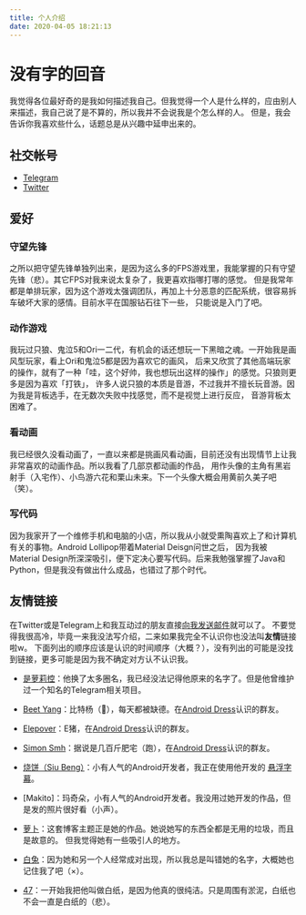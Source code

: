 ```yaml
---
title: 个人介绍
date: 2020-04-05 18:21:13
---
```


# 没有字的回音
我觉得各位最好奇的是我如何描述我自己。但我觉得一个人是什么样的，应由别人来描述，我自己说了是不算的，所以我并不会说我是个怎么样的人。
但是，我会告诉你我喜欢些什么，话题总是从兴趣中延申出来的。

## 社交帐号
- [Telegram](https://t.me/WordlessEcho)
- [Twitter](https://twitter.com/Wordless_Echo)

## 爱好
### 守望先锋
之所以把守望先锋单独列出来，是因为这么多的FPS游戏里，我能掌握的只有守望先锋（悲）。其它FPS对我来说太复杂了，我更喜欢指哪打哪的感觉。
但是我常年都是单排玩家，因为这个游戏太强调团队，再加上十分恶意的匹配系统，很容易拆车破坏大家的感情。目前水平在国服钻石往下一些，
只能说是入门了吧。

### 动作游戏
我玩过只狼、鬼泣5和Ori一二代，有机会的话还想玩一下黑暗之魂。一开始我是画风型玩家，看上Ori和鬼泣5都是因为喜欢它的画风，
后来又欣赏了其他高端玩家的操作，就有了一种「哇，这个好帅，我也想玩出这样的操作」的感觉。只狼则更多是因为喜欢「打铁」，
许多人说只狼的本质是音游，不过我并不擅长玩音游。因为我是背板选手，在无数次失败中找感觉，而不是视觉上进行反应，
音游背板太困难了。

### 看动画
我已经很久没看动画了，一直以来都是挑画风看动画，目前还没有出现情节上让我非常喜欢的动画作品。所以我看了几部京都动画的作品，
用作头像的主角有黑岩射手（入宅作）、小鸟游六花和栗山未来。下一个头像大概会用黄前久美子吧（笑）。

### 写代码
因为我家开了一个维修手机和电脑的小店，所以我从小就受熏陶喜欢上了和计算机有关的事物。Android Lollipop带着Material Deisgn问世之后，
因为我被Material Design所深深吸引，便下定决心要写代码。后来我勉强掌握了Java和Python，但是我没有做出什么成品，也错过了那个时代。

## 友情链接
在Twitter或是Telegram上和我互动过的朋友直接[向我发送邮件](mailto://me@wordlessecho.com)就可以了。
不要觉得我很高冷，毕竟一来我没法写介绍，二来如果我完全不认识你也没法叫**友情**链接啦w。
下面列出的顺序应该是认识的时间顺序（大概？），没有列出的可能是没找到链接，更多可能是因为我不确定对方认不认识我。

- [是萝莉控](https://www.wsl.moe/)：他换了太多圈名，我已经没法记得他原来的名字了。但是他曾维护过一个知名的Telegram相关项目。

- [Beet Yang](https://beetman.net/)：比特杨（🐏），每天都被缺德。在[Android Dress](https://t.me/AndroidDress)认识的群友。

- [Elepover](https://daily.elepover.com/)：E猪，在[Android Dress](https://t.me/AndroidDress)认识的群友。

- [Simon Smh](https://simonsmh.cc/)：据说是几百斤肥宅（跑），在[Android Dress](https://t.me/AndroidDress)认识的群友。

- [烧饼（Siu Beng）](https://feng.moe/)：小有人气的Android开发者，我正在使用他开发的
[悬浮字幕](https://play.google.com/store/apps/details?id=moe.feng.danmaqua)。

- [Makito]：玛奇朵，小有人气的Android开发者。我没用过她开发的作品，但是发的照片很好看（小声）。

- [萝卜](https://eatradish.github.io/)：这套博客主题正是她的作品。她说她写的东西全都是无用的垃圾，而且是故意的。
但我觉得她有一些吸引人的地方。

- [白兔](https://daisuke.moe/)：因为她和另一个人经常成对出现，所以我总是叫错她的名字，大概她也记住我了吧（×）。

- [47](https://blog.cn47mp.moe/)：一开始我把他叫做白纸，是因为他真的很纯洁。只是周围有淤泥，白纸也不会一直是白纸的（悲）。
